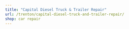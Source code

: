 ```yaml
---
title: "Capital Diesel Truck & Trailer Repair"
url: /trenton/capital-diesel-truck-and-trailer-repair/
shop: car repair
---
```

